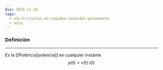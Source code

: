 ```yaml
---
dia: 2023-11-16
tags:
  - adc/Circuitos-en-regimen-senoidal-permanente
  - nota
---
```

### Definición
---
Es la [[Potencia|potencia]] en cualquier instante $$ p(t) = v(t) ~ i(t) $$